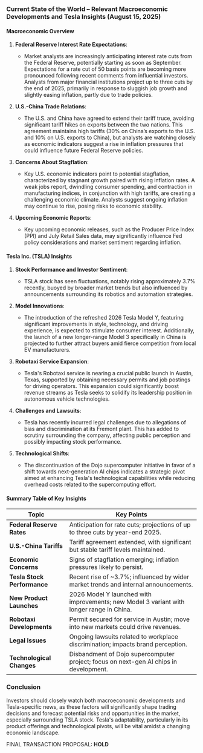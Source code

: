 ### Current State of the World – Relevant Macroeconomic Developments and Tesla Insights (August 15, 2025)

#### Macroeconomic Overview

1. **Federal Reserve Interest Rate Expectations**:
   - Market analysts are increasingly anticipating interest rate cuts from the Federal Reserve, potentially starting as soon as September. Expectations for a rate cut of 50 basis points are becoming more pronounced following recent comments from influential investors. Analysts from major financial institutions project up to three cuts by the end of 2025, primarily in response to sluggish job growth and slightly easing inflation, partly due to trade policies.

2. **U.S.-China Trade Relations**:
   - The U.S. and China have agreed to extend their tariff truce, avoiding significant tariff hikes on exports between the two nations. This agreement maintains high tariffs (30% on China’s exports to the U.S. and 10% on U.S. exports to China), but analysts are watching closely as economic indicators suggest a rise in inflation pressures that could influence future Federal Reserve policies.

3. **Concerns About Stagflation**:
   - Key U.S. economic indicators point to potential stagflation, characterized by stagnant growth paired with rising inflation rates. A weak jobs report, dwindling consumer spending, and contraction in manufacturing indices, in conjunction with high tariffs, are creating a challenging economic climate. Analysts suggest ongoing inflation may continue to rise, posing risks to economic stability.

4. **Upcoming Economic Reports**:
   - Key upcoming economic releases, such as the Producer Price Index (PPI) and July Retail Sales data, may significantly influence Fed policy considerations and market sentiment regarding inflation.

#### Tesla Inc. (TSLA) Insights

1. **Stock Performance and Investor Sentiment**:
   - TSLA stock has seen fluctuations, notably rising approximately 3.7% recently, buoyed by broader market trends but also influenced by announcements surrounding its robotics and automation strategies.

2. **Model Innovations**:
   - The introduction of the refreshed 2026 Tesla Model Y, featuring significant improvements in style, technology, and driving experience, is expected to stimulate consumer interest. Additionally, the launch of a new longer-range Model 3 specifically in China is projected to further attract buyers amid fierce competition from local EV manufacturers.

3. **Robotaxi Service Expansion**:
   - Tesla's Robotaxi service is nearing a crucial public launch in Austin, Texas, supported by obtaining necessary permits and job postings for driving operators. This expansion could significantly boost revenue streams as Tesla seeks to solidify its leadership position in autonomous vehicle technologies.

4. **Challenges and Lawsuits**:
   - Tesla has recently incurred legal challenges due to allegations of bias and discrimination at its Fremont plant. This has added to scrutiny surrounding the company, affecting public perception and possibly impacting stock performance.

5. **Technological Shifts**:
   - The discontinuation of the Dojo supercomputer initiative in favor of a shift towards next-generation AI chips indicates a strategic pivot aimed at enhancing Tesla's technological capabilities while reducing overhead costs related to the supercomputing effort.

#### Summary Table of Key Insights

| Topic                          | Key Points                                                                        |
|--------------------------------|----------------------------------------------------------------------------------|
| **Federal Reserve Rates**      | Anticipation for rate cuts; projections of up to three cuts by year-end 2025.  |
| **U.S.-China Tariffs**        | Tariff agreement extended, with significant but stable tariff levels maintained. |
| **Economic Concerns**          | Signs of stagflation emerging; inflation pressures likely to persist.            |
| **Tesla Stock Performance**    | Recent rise of ~3.7%; influenced by wider market trends and internal announcements.|
| **New Product Launches**       | 2026 Model Y launched with improvements; new Model 3 variant with longer range in China. |
| **Robotaxi Developments**      | Permit secured for service in Austin; move into new markets could drive revenues.|
| **Legal Issues**               | Ongoing lawsuits related to workplace discrimination; impacts brand perception.   |
| **Technological Changes**       | Disbandment of Dojo supercomputer project; focus on next-gen AI chips in development. |

### Conclusion
Investors should closely watch both macroeconomic developments and Tesla-specific news, as these factors will significantly shape trading decisions and forecast potential risks and opportunities in the market, especially surrounding TSLA stock. Tesla's adaptability, particularly in its product offerings and technological pivots, will be vital amidst a changing economic landscape. 

FINAL TRANSACTION PROPOSAL: **HOLD**
